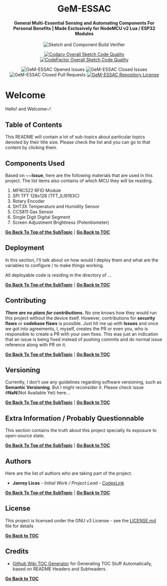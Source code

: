 <h1 align="center">GeM-ESSAC</h1>
<h4 align="center">General Multi-Essential Sensing and Automating Components For Personal Benefits | Made Exclusively for NodeMCU v2 Lua / ESP32 Modules</h4>

<div align="center">

![Sketch and Component Build Verifier](https://github.com/CodexLink/GeM-ESSAC/workflows/Sketch%20and%20Component%20Build%20Verifier/badge.svg)

[![Codacy Overall Sketch Code Quality](https://img.shields.io/codacy/grade/d8efe2b67dac445d918e277601e801b8?label=Codacy%20Overall%20Sketch%20Code%20Quality&logo=codacy)](https://app.codacy.com/manual/CodexLink/GeM-ESSAC/)
[![CodeFactor Overall Sketch Code Quality](https://img.shields.io/codefactor/grade/github/CodexLink/GeM-ESSAC?label=CodeFactor%20Overall%20Sketch%20Code%20Quality&logo=codefactor)](https://www.codefactor.io/repository/github/codexlink/gem-essac/)

![GeM-ESSAC Opened Issues](https://img.shields.io/github/issues-raw/CodexLink/GeM-ESSAC?color=Orange&label=Opened%20Issues)
![GeM-ESSAC Closed Issues](https://img.shields.io/github/issues-closed-raw/CodexLink/GeM-ESSAC?label=Closed%20Issues)
![GeM-ESSAC Closed Pull Requests](https://img.shields.io/github/issues-pr-closed-raw/CodexLink/GeM-ESSAC?label=Finished%20Pull%20Requests)
[![GeM-ESSAC Repository License](https://img.shields.io/github/license/CodexLink/GeM-ESSAC?color=purple&label=Repository%20License&logo=libreoffice)](https://github.com/CodexLink/GeM-ESSAC/blob/master/LICENSE)

</div>

# Welcome

Hello! and Welcome~!

## Table of Contents

This README will contain a lot of sub-topics about particular topics denoted by their title size. Please check the list and you can go to that content by clicking them.

## Components Used

Based on ~~**Issue**, here are the following materials that are used in this project. The list items also contains of which MCU they will be residing.

1. MFRC522 RFID Module
2. SPI TFT 128x128 (TFT_ILI9163C)
3. Rotary Encoder
4. SHT3X Temperature and Humidity Sensor
5. CCS811 Gas Sensor
6. Single Digit Digital Segment
7. Screen Adjustment Brightness (Potentiometer)

**[Go Back To Top of the SubTopic](#--file-structure-deconstruction)** | **[Go Back to TOC](#table-of-contents)**

## Deployment

In this section, I'll talk about on how would I deploy them and what are the variables to configure / to make things working.

All deployable code is residing in the directory of ...

**[Go Back To Top of the SubTopic](#--file-structure-deconstruction)** | **[Go Back to TOC](#table-of-contents)**

## Contributing

***There are no plans for contributions.*** No one knows how they would run this project without the device itself. However, contributions for **security flaws** or **codebase flaws** is possible. Just hit me up with **Issues** and once we got into agreements, I, myself, creates the PR or even you, who is responsible to create a PR with your own fixes. This was just an indication that an issue is being fixed instead of pushing commits and do normal issue reference along with PR on it.

**[Go Back To Top of the SubTopic](#--file-structure-deconstruction)** | **[Go Back to TOC](#table-of-contents)**

## Versioning

Currently, I don't use any guidelines regarding software versioning, such as **Semantic Versioning**. But I might reconsider it. Please check issue #**NaN**(Not Available Yet) here...

**[Go Back To Top of the SubTopic](#--file-structure-deconstruction)** | **[Go Back to TOC](#table-of-contents)**

## Extra Information / Probably Questionnable

This section contains the truth about this project specially its exposure to open-source state.

**[Go Back To Top of the SubTopic](#--file-structure-deconstruction)** | **[Go Back to TOC](#table-of-contents)**

## Authors

Here are the list of authors who are taking part of the project.

* **Janrey Licas** - *Initial Work / Project Lead* - [CodexLink](https://github.com/CodexLink)

**[Go Back To Top of the SubTopic](#--file-structure-deconstruction)** | **[Go Back to TOC](#table-of-contents)**

## License

This project is licensed under the GNU v3 License - see the [LICENSE.md](https://github.com/CodexLink/IoTMesC/blob/master/README.md) file for details

**[Go Back to TOC](#table-of-contents)**

## Credits

* [Github Wiki TOC Generator](https://ecotrust-canada.github.io/markdown-toc/) for  Generating TOC Stuff Automatically, based on README Headers and Subheaders.

**[Go Back to TOC](#table-of-contents)**
